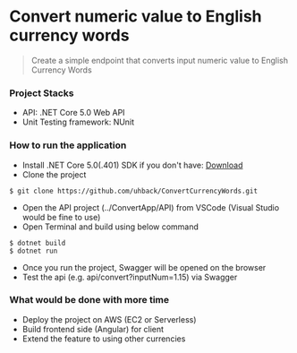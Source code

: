# Convert numeric value to English currency words
> Create a simple endpoint that converts input numeric value to English Currency Words

### Project Stacks
- API: .NET Core 5.0 Web API
- Unit Testing framework: NUnit

### How to run the application
- Install .NET Core 5.0(.401) SDK if you don't have: [Download](https://dotnet.microsoft.com/en-us/download/dotnet/5.0)
- Clone the project
```
$ git clone https://github.com/uhback/ConvertCurrencyWords.git
```
- Open the API project (../ConvertApp/API) from VSCode (Visual Studio would be fine to use)
- Open Terminal and build using below command
```
$ dotnet build
$ dotnet run
```
- Once you run the project, Swagger will be opened on the browser
- Test the api (e.g. api/convert?inputNum=1.15) via Swagger

### What would be done with more time
- Deploy the project on AWS (EC2 or Serverless)
- Build frontend side (Angular) for client
- Extend the feature to using other currencies
